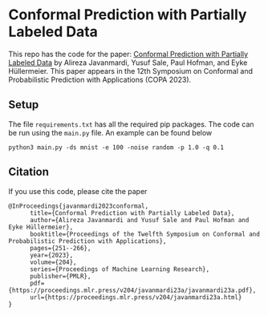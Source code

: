 # Conformal Prediction with Partially Labeled Data
This repo has the code for the paper: [Conformal Prediction with Partially Labeled Data](https://proceedings.mlr.press/v204/javanmardi23a.html) by Alireza Javanmardi, Yusuf Sale, Paul Hofman, and Eyke Hüllermeier. This paper appears in the 12th Symposium on Conformal and Probabilistic Prediction with Applications (COPA 2023).

## Setup
The file `requirements.txt` has all the required pip packages. The code can be run using the `main.py` file. An example can be found below
```
python3 main.py -ds mnist -e 100 -noise random -p 1.0 -q 0.1
```

## Citation
If you use this code, please cite the paper
```
@InProceedings{javanmardi2023conformal,
      title={Conformal Prediction with Partially Labeled Data}, 
      author={Alireza Javanmardi and Yusuf Sale and Paul Hofman and Eyke Hüllermeier},
      booktitle={Proceedings of the Twelfth Symposium on Conformal and Probabilistic Prediction with Applications},
      pages={251--266},
      year={2023},
      volume={204},
      series={Proceedings of Machine Learning Research},
      publisher={PMLR},
      pdf={https://proceedings.mlr.press/v204/javanmardi23a/javanmardi23a.pdf},
      url={https://proceedings.mlr.press/v204/javanmardi23a.html}
}
```
